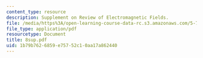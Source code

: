 ```yaml
---
content_type: resource
description: Supplement on Review of Electromagnetic Fields.
file: /media/https%3A/open-learning-course-data-rc.s3.amazonaws.com/5-74-introductory-quantum-mechanics-ii-spring-2004/1b79b7626859e75752c10aa17a862440_8sup.pdf
file_type: application/pdf
resourcetype: Document
title: 8sup.pdf
uid: 1b79b762-6859-e757-52c1-0aa17a862440
---
```

